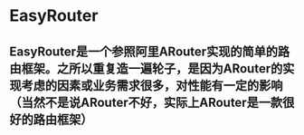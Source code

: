 # EasyRouter
## EasyRouter是一个参照阿里ARouter实现的简单的路由框架。之所以重复造一遍轮子，是因为ARouter的实现考虑的因素或业务需求很多，对性能有一定的影响（当然不是说ARouter不好，实际上ARouter是一款很好的路由框架）
